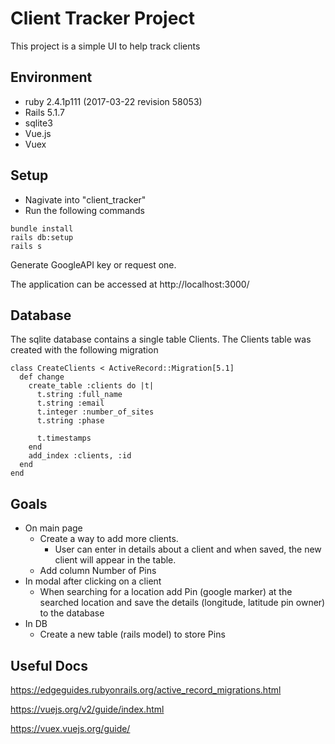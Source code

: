 # Client Tracker Project
  This project is a simple UI to help track clients
  
## Environment
- ruby 2.4.1p111 (2017-03-22 revision 58053)
- Rails 5.1.7
- sqlite3
- Vue.js
- Vuex

## Setup
  - Nagivate into "client_tracker"
  - Run the following commands
  ```
  bundle install
  rails db:setup
  rails s
  ```
  Generate GoogleAPI key or request one.
  
  The application can be accessed at http://localhost:3000/
  
## Database
  The sqlite database contains a single table Clients. The Clients table was created with the following migration
  ```
  class CreateClients < ActiveRecord::Migration[5.1]
    def change
      create_table :clients do |t|
        t.string :full_name
        t.string :email
        t.integer :number_of_sites
        t.string :phase

        t.timestamps
      end
      add_index :clients, :id
    end
  end
  ```

## Goals
  - On main page
    - Create a way to add more clients.
      - User can enter in details about a client and when saved, the new client will appear in the table.
    - Add column Number of Pins
  - In modal after clicking on a client
    - When searching for a location add Pin (google marker) at the searched location and save the details (longitude, latitude pin owner) to the database
  - In DB
    - Create a new table (rails model) to store Pins
    
 ## Useful Docs
 https://edgeguides.rubyonrails.org/active_record_migrations.html
 
 https://vuejs.org/v2/guide/index.html
 
 https://vuex.vuejs.org/guide/
